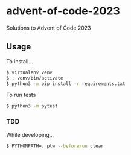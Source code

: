 # advent-of-code-2023
Solutions to Advent of Code 2023

## Usage
To install...
```bash
$ virtualenv venv
$ . venv/bin/activate
$ python3 -m pip install -r requirements.txt
```

To run tests
```bash
$ python3 -m pytest
```

### TDD
While developing...
```bash
$ PYTHONPATH=. ptw --beforerun clear
```
